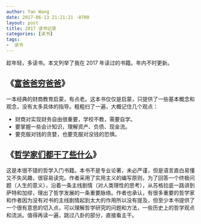 ```yaml
---
author: Yan Wang
date: 2017-06-13 21:21:21 -0700
layout: post
title: 2017 读书记录
categories: [读书]
tags:
-  读书
---
```


趁年轻，多读书。本文列举了我在 2017 年读过的书籍。年内不时更新。

## 《[富爸爸穷爸爸](https://www.amazon.cn/dp/B00H42WTTC)》

一本经典的财商教育启蒙，有点老。这本书仅仅是启蒙，只提供了一些基本概念和观念，没有太多具体的指导。粗粗扫了一遍，大概记住几个观点：
* 财商对实现财务自由很重要，学校不教，需要自学。
* 要掌握一些会计知识，理解资产、负债、现金流。
* 要克服对钱的贪婪，也要克服对没钱的恐惧。


## 《[哲学家们都干了些什么](https://www.amazon.cn/dp/B0123MCPXM)》

这是本很不错的哲学入门书籍。本书不是专业论著，未必严谨，但是语言直白易懂又不失风趣，很容易读完。作者采用了实用主义的编写原则，为了回答一个终极问题（人生的意义），沿着一条主线剧情（对人类理性的思考），从苏格拉底一路讲到萨特和加缪，理出了哲学发展的一条重要脉络。作者也承认，有很多重要的哲学家和作者因为没有对书的主线剧情起到太大的作用所以没有提及，但至少本书提供了一个很有意思的切入点，可以理解哲学研究的问题和方法，一些历史上的哲学观点和流派。值得再读一遍，跳过八卦的部分，直接看主干。

